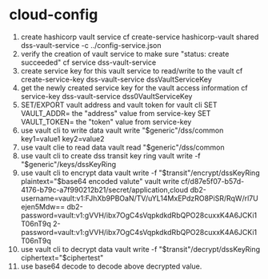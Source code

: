 # cloud-config

1. create hashicorp vault service
 cf create-service hashicorp-vault shared dss-vault-service -c ../config-service.json
2. verify the creation of vault service to make sure "status:    create succeeded"
 cf service dss-vault-service
3. create service key for this vault service to read/write to the vault
  cf create-service-key dss-vault-service dssVaultServiceKey 
4. get the newly created service key for the vault access information
  cf service-key dss-vault-service dss0VaultServiceKey
5. SET/EXPORT vault address and vault token for vault cli
   SET VAULT_ADDR= the "address" value from service-key
   SET VAULT_TOKEN= the "token" value from service-key
6. use vault cli to write data
  vault write "$generic"/dss/common key1=value1 key2=value2
7. use vault clie to read data
  vault read "$generic"/dss/common
8. use vault cli to create dss transit key ring
  vault write -f "$generic"/keys/dssKeyRing
9. use vault cli to encrypt data
  vault write -f "$transit"/encrypt/dssKeyRing plaintext="$base64 encoded valute"
 vault write cf/d87e5f07-b57d-4176-b79c-a7f990212b21/secret/application,cloud db2-username=vault:v1:FJhXb9PBOaN/TV/uYL14MxEPdzRO8PiSR/RqW/rl7Uejen5Mdw== db2-password=vault:v1:gVVH/ibx7OgC4sVqpkdkdRbQPO28cuxxK4A6JCKi1T06nT9q
2-password=vault:v1:gVVH/ibx7OgC4sVqpkdkdRbQPO28cuxxK4A6JCKi1T06nT9q
10. use vault cli to decrypt data
 vault write -f "$transit"/decrypt/dssKeyRing ciphertext="$ciphertest"
11. use base64 decode to decode above decrypted value.
